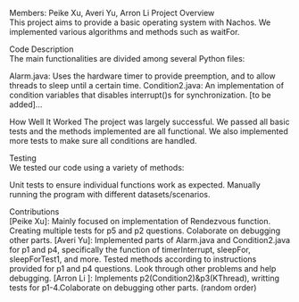 Members: Peike Xu, Averi Yu, Arron Li 
Project Overview  
This project aims to provide a basic operating system with Nachos. We implemented various algorithms and methods such as waitFor.

Code Description  
The main functionalities are divided among several Python files:

Alarm.java: Uses the hardware timer to provide preemption, and to allow threads to sleep until a certain time.
Condition2.java: An implementation of condition variables that disables interrupt()s for synchronization.
[to be added]...

How Well It Worked
The project was largely successful. We passed all basic tests and the methods implemented are all functional. We also implemented more tests to make sure all conditions are handled. 

Testing  
We tested our code using a variety of methods:

Unit tests to ensure individual functions work as expected.
Manually running the program with different datasets/scenarios.

Contributions  
[Peike Xu]: Mainly focused on implementation of Rendezvous function. Creating multiple tests for p5 and p2 questions. Colaborate on debugging other parts.
[Averi Yu]: Implemented parts of Alarm.java and Condition2.java for p1 and p4, specifically the function of timerInterrupt, sleepFor, sleepForTest1, and more. Tested methods according to instructions provided for p1 and p4 questions. Look through other problems and help debugging. 
[Arron Li ]: Implements p2(Condition2)&p3(KThread), writting tests for p1-4.Colaborate on debugging other parts.
(random order)

